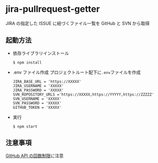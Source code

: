 # jira-pullrequest-getter

JIRA の指定した ISSUE に紐づくファイル一覧を GitHub と SVN から取得

## 起動方法

- 依存ライブラリインストール

  ```
  $ npm install
  ```

- .env ファイル作成
  プロジェクトルート配下に`.env`ファイルを作成

  ```
  JIRA_BASE_URL = 'https://XXXXX'
  JIRA_USERNAME = 'XXXXX'
  JIRA_PASSWORD = 'XXXXX'
  SVN_ROPOSITORY_URLS ='https://XXXXX,https://YYYYY,https://ZZZZZ'
  SVN_USERNAME = 'XXXXX'
  SVN_PASSWORD = 'XXXXX'
  GITHUB_TOKEN = 'XXXXX'
  ```

- 実行

  ```
  $ npm start
  ```

## 注意事項

[GitHub API の回数制限](https://developer.github.com/v3/#rate-limiting)に注意
